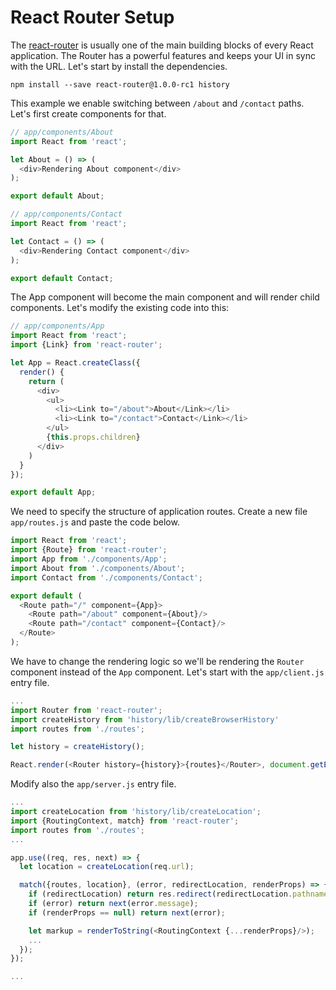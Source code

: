 # React Router Setup

The [react-router](https://github.com/rackt/react-router) is usually one of the main building blocks of every React application. The Router has a powerful features and keeps your UI in sync with the URL. Let's start by install the dependencies.

```
npm install --save react-router@1.0.0-rc1 history
```

This example we enable switching between `/about` and `/contact` paths. Let's first create components for that.

```js
// app/components/About
import React from 'react';

let About = () => (
  <div>Rendering About component</div>
);

export default About;
```

```js
// app/components/Contact
import React from 'react';

let Contact = () => (
  <div>Rendering Contact component</div>
);

export default Contact;

```

The App component will become the main component and will render child components. Let's modify the existing code into this:

```js
// app/components/App
import React from 'react';
import {Link} from 'react-router';

let App = React.createClass({
  render() {
    return (
      <div>
        <ul>
          <li><Link to="/about">About</Link></li>
          <li><Link to="/contact">Contact</Link></li>
        </ul>
        {this.props.children}
      </div>
    )
  }
});

export default App;
```

We need to specify the structure of application routes. Create a new file `app/routes.js` and paste the code below.

```js
import React from 'react';
import {Route} from 'react-router';
import App from './components/App';
import About from './components/About';
import Contact from './components/Contact';

export default (
  <Route path="/" component={App}>
    <Route path="/about" component={About}/>
    <Route path="/contact" component={Contact}/>
  </Route>
);
```

We have to change the rendering logic so we'll be rendering the `Router` component instead of the `App` component. Let's start with the `app/client.js` entry file.

```js
...
import Router from 'react-router';
import createHistory from 'history/lib/createBrowserHistory'
import routes from './routes';

let history = createHistory();

React.render(<Router history={history}>{routes}</Router>, document.getElementById('app'))
```

Modify also the `app/server.js` entry file.

```js
...
import createLocation from 'history/lib/createLocation';
import {RoutingContext, match} from 'react-router';
import routes from './routes';
...

app.use((req, res, next) => {
  let location = createLocation(req.url);

  match({routes, location}, (error, redirectLocation, renderProps) => {
    if (redirectLocation) return res.redirect(redirectLocation.pathname);
    if (error) return next(error.message);
    if (renderProps == null) return next(error);

    let markup = renderToString(<RoutingContext {...renderProps}/>);
    ...
  });
});

...
```
